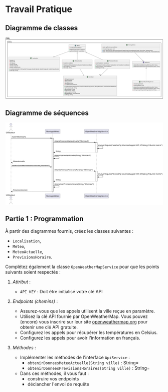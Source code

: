 # Travail Pratique

## Diagramme de classes
![img](uml/diagramme_de_classes.png)

## Diagramme de séquences
![img](uml/diagramme_de_sequences.png)

## Partie 1 : Programmation

À partir des diagrammes fournis, créez les classes suivantes :
- `Localisation`, 
- `Meteo`, 
- `MeteoActuelle`, 
- `PrevisionsHoraire`.

Complétez également la classe `OpenWeatherMapService` pour que les points suivants soient respectés :

1. *Attribut* :
    - `API_KEY` : Doit être initialisé votre clé API

2. *Endpoints (chemins)* :
    - Assurez-vous que les appels utilisent la ville reçue en paramètre.
    - Utilisez la clé API fournie par OpenWeatherMap. Vous pouvez (encore) vous inscrire sur leur site [openweathermap.org](https://openweathermap.org/) pour obtenir une clé API gratuite.
    - Configurez les appels pour récupérer les températures en Celsius.
    - Configurez les appels pour avoir l'information en français.

3. *Méthodes* :
    - Implémenter les méthodes de l'interface `ApiService` :
        - `obtenirDonneesMeteoActuelle(String ville)` : String=
        - `obtenirDonneesPrevisionsHoraires(String ville)` : String=
    - Dans ces méthodes, il vous faut :
      - construire vos endpoints
      - déclancher l'envoi de requête
